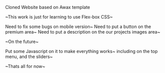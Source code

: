 Cloned Website based on Awax template

~This work is just for learning to use Flex-box CSS~

Need to fix some bugs on mobile version~
Need to put a button on the premium area~
Need to put a description on the our projects images area~


~On the future~

Put some Javascript on it to make everything works~
including on the top menu, and the sliders~


~Thats all for now~